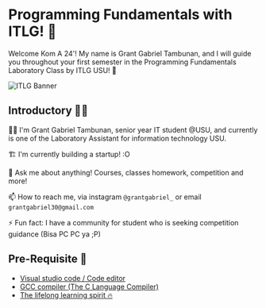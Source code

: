 
# Programming Fundamentals with ITLG!  🚀 

Welcome Kom A 24'! My name is Grant Gabriel Tambunan, and I will guide you throughout your first semester in the Programming Fundamentals Laboratory Class by ITLG USU! 🤩

![ITLG Banner](https://media.licdn.com/dms/image/v2/D5616AQFKeH0spzZkuA/profile-displaybackgroundimage-shrink_350_1400/profile-displaybackgroundimage-shrink_350_1400/0/1695885899677?e=1730937600&v=beta&t=SaaFqka5jmKTVVKDoJiNjAyLeyz2YM9ZXU5fcIvJPZ4)

## Introductory 👋🏻
👩‍💻 I'm Grant Gabriel Tambunan, senior year IT student @USU, and currently is one of the Laboratory Assistant for information technology USU.

🏗 I'm currently building a startup! :O

💬 Ask me about anything! Courses, classes homework, competition and more!

📫 How to reach me, via instagram `@grantgabriel_` or email `grantgabriel30@gmail.com`

⚡️ Fun fact: I have a community for student who is seeking competition guidance (Bisa PC PC ya ;P)

## Pre-Requisite 📌

 - [Visual studio code / Code editor](https://vscode.dev/)
 - [GCC compiler (The C Language Compiler)](https://gcc.gnu.org/)
 - [The lifelong learning spirit 🔥](https://www.instagram.com/grantgabriel_/)
